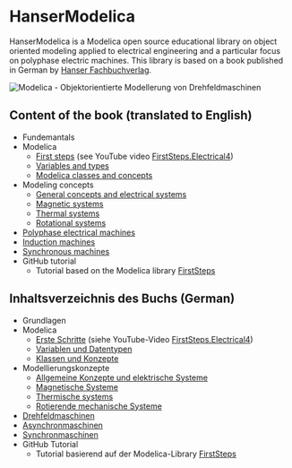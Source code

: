 # HanserModelica

HanserModelica is a Modelica open source educational library on object oriented modeling applied to electrical engineering and a particular focus on polyphase electric machines. This library is based on a book published in German by [Hanser Fachbuchverlag](https://www.hanser-fachbuch.de/buch/Modelica+Objektorientierte+Modellbildung+von+Drehfeldmaschinen/9783446455511). 

![Modelica - Objektorientierte Modellerung von Drehfeldmaschinen](https://github.com/christiankral/HanserModelica/blob/master/HanserModelica/Resources/Images/45551_Kral_165x240_3D_Soft.png?raw=true)

## Content of the book (translated to English)

- Fundemantals
- Modelica
  - [First steps](https://github.com/christiankral/HanserModelica/tree/master/HanserModelica/FirstSteps) (see YouTube video  [FirstSteps.Electrical4](https://youtu.be/esGAcZ_ViRU))
  - [Variables and types](https://github.com/christiankral/HanserModelica/tree/master/HanserModelica/VariablesTypes)
  - [Modelica classes and concepts](https://github.com/christiankral/HanserModelica/tree/master/HanserModelica/Classes)
- Modeling concepts
  - [General concepts and electrical systems](https://github.com/christiankral/HanserModelica/tree/master/HanserModelica/Electrical)
  - [Magnetic systems](https://github.com/christiankral/HanserModelica/tree/master/HanserModelica/Magnetic)
  - [Thermal systems](https://github.com/christiankral/HanserModelica/tree/master/HanserModelica/Thermal)
  - [Rotational systems](https://github.com/christiankral/HanserModelica/tree/master/HanserModelica/Rotational)
- [Polyphase electrical machines](https://github.com/christiankral/HanserModelica/tree/master/HanserModelica/Machines)
- [Induction machines](https://github.com/christiankral/HanserModelica/tree/master/HanserModelica/InductionMachines)
- [Synchronous machines](https://github.com/christiankral/HanserModelica/tree/master/HanserModelica/SynchronousMachines)
- GitHub tutorial
  - Tutorial based on the Modelica library [FirstSteps](https://github.com/christiankral/FirstSteps)

## Inhaltsverzeichnis des Buchs (German)

- Grundlagen
- Modelica
  - [Erste Schritte](https://github.com/christiankral/HanserModelica/tree/master/HanserModelica/FirstSteps)  (siehe YouTube-Video [FirstSteps.Electrical4](https://youtu.be/esGAcZ_ViRU))
  - [Variablen und Datentypen](https://github.com/christiankral/HanserModelica/tree/master/HanserModelica/VariablesTypes)
  - [Klassen und Konzepte](https://github.com/christiankral/HanserModelica/tree/master/HanserModelica/Classes)
- Modellierungskonzepte
  - [Allgemeine Konzepte und elektrische Systeme](https://github.com/christiankral/HanserModelica/tree/master/HanserModelica/Electrical)
  - [Magnetische Systeme](https://github.com/christiankral/HanserModelica/tree/master/HanserModelica/Magnetic)
  - [Thermische systems](https://github.com/christiankral/HanserModelica/tree/master/HanserModelica/Thermal)
  - [Rotierende mechanische Systeme](https://github.com/christiankral/HanserModelica/tree/master/HanserModelica/Rotational)
- [Drehfeldmaschinen](https://github.com/christiankral/HanserModelica/tree/master/HanserModelica/Machines)
- [Asynchronmaschinen](https://github.com/christiankral/HanserModelica/tree/master/HanserModelica/InductionMachines)
- [Synchronmaschinen](https://github.com/christiankral/HanserModelica/tree/master/HanserModelica/SynchronousMachines)
- GitHub Tutorial
  - Tutorial basierend auf der Modelica-Library [FirstSteps](https://github.com/christiankral/FirstSteps)
